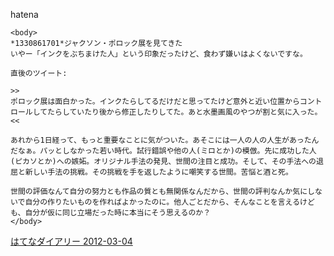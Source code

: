 
hatena

```
<body>
*1330861701*ジャクソン・ポロック展を見てきた
いやー「インクをぶちまけた人」という印象だったけど、食わず嫌いはよくないですな。

直後のツイート:

>>
ポロック展は面白かった。インクたらしてるだけだと思ってたけど意外と近い位置からコントロールしてたらしていたり後から修正したりしてた。あと水墨画風のやつが割と気に入った。
<<

あれから1日経って、もっと重要なことに気がついた。あそこには一人の人の人生があったんだなぁ。パッとしなかった若い時代。試行錯誤や他の人(ミロとか)の模倣。先に成功した人(ピカソとか)への嫉妬。オリジナル手法の発見、世間の注目と成功。そして、その手法への退屈と新しい手法の挑戦。その挑戦を手を返したように嘲笑する世間。苦悩と酒と死。

世間の評価なんて自分の努力とも作品の質とも無関係なんだから、世間の評判なんか気にしないで自分の作りたいものを作ればよかったのに。他人ごとだから、そんなことを言えるけども、自分が仮に同じ立場だった時に本当にそう思えるのか？
</body>
```


[はてなダイアリー 2012-03-04](https://nishiohirokazu.hatenadiary.org/archive/2012/03/04)